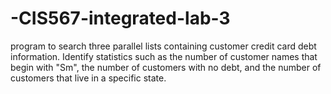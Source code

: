 # -CIS567-integrated-lab-3
program to search three parallel lists containing customer credit card debt information. Identify statistics such as the number of customer names that begin with "Sm", the number of customers with no debt, and the number of customers that live in a specific state.
